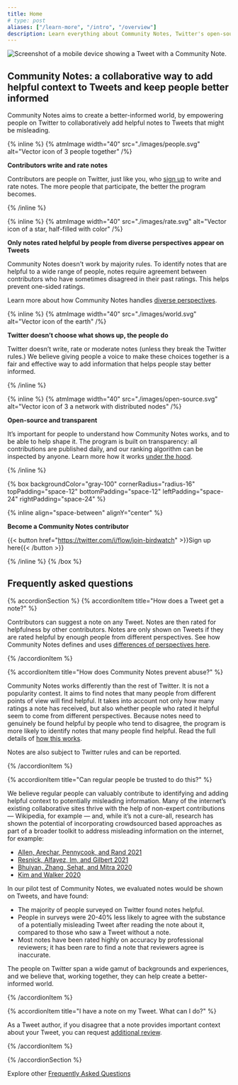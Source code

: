 ```yaml
---
title: Home
# type: post
aliases: ["/learn-more", "/intro", "/overview"]
description: Learn everything about Community Notes, Twitter's open-source program to create a better-informed world.
---
```


![Screenshot of a mobile device showing a Tweet with a Community Note.](./images/help-rate-this-note-expanded.png)

## Community Notes: a collaborative way to add helpful context to Tweets and keep people better informed

Community Notes aims to create a better-informed world, by empowering people on Twitter to collaboratively add helpful notes to Tweets that might be misleading.

{% inline %}
{% atmImage width="40" src="./images/people.svg" alt="Vector icon of 3 people together" /%}

**Contributors write and rate notes**

Contributors are people on Twitter, just like you, who [sign up](./join) to write and rate notes. The more people that participate, the better the program becomes.

{% /inline %}

{% inline %}
{% atmImage width="40" src="./images/rate.svg" alt="Vector icon of a star, half-filled with color" /%}

**Only notes rated helpful by people from diverse perspectives appear on Tweets**

Community Notes doesn't work by majority rules. To identify notes that are helpful to a wide range of people, notes require agreement between contributors who have sometimes disagreed in their past ratings. This helps prevent one-sided ratings.

Learn more about how Community Notes handles [diverse perspectives](./diversity/).




{% inline %}
{% atmImage width="40" src="./images/world.svg" alt="Vector icon of the earth" /%}

**Twitter doesn’t choose what shows up, the people do**

Twitter doesn’t write, rate or moderate notes (unless they break the Twitter rules.) We believe giving people a voice to make these choices together is a fair and effective way to add information that helps people stay better informed.

{% /inline %}

{% inline %}
{% atmImage width="40" src="./images/open-source.svg" alt="Vector icon of 3 a network with distributed nodes" /%}

**Open-source and transparent**

It’s important for people to understand how Community Notes works, and to be able to help shape it. The program is built on transparency: all contributions are published daily, and our ranking algorithm can be inspected by anyone. Learn more how it works [under the hood](./download-data.md).

{% /inline %}

{% box backgroundColor="gray-100" cornerRadius="radius-16" topPadding="space-12" bottomPadding="space-12" leftPadding="space-24" rightPadding="space-24" %}

{% inline align="space-between" alignY="center" %}

**Become a Community Notes contributor**

{{< button href="https://twitter.com/i/flow/join-birdwatch" >}}Sign up here{{< /button >}}

{% /inline %}
{% /box %}

## Frequently asked questions

{% accordionSection %}
{% accordionItem title="How does a Tweet get a note?"  %}

Contributors can suggest a note on any Tweet. Notes are then rated for helpfulness by other contributors. Notes are only shown on Tweets if they are rated helpful by enough people from different perspectives. See how Community Notes defines and uses [differences of perspectives here](diversity-of-perspectives/).

{% /accordionItem %}

{% accordionItem title="How does Community Notes prevent abuse?"  %}

Community Notes works differently than the rest of Twitter. It is not a popularity contest. It aims to find notes that many people from different points of view will find helpful. It takes into account not only how many ratings a note has received, but also whether people who rated it helpful seem to come from different perspectives. Because notes need to genuinely be found helpful by people who tend to disagree, the program is more likely to identify notes that many people find helpful. Read the full details of [how this works](diversity-of-perspectives/).

Notes are also subject to Twitter rules and can be reported.

{% /accordionItem %}

{% accordionItem title="Can regular people be trusted to do this?"  %}

We believe regular people can valuably contribute to identifying and adding helpful context to potentially misleading information. Many of the internet’s existing collaborative sites thrive with the help of non-expert contributions — Wikipedia, for example — and, while it’s not a cure-all, research has shown the potential of incorporating crowdsourced based approaches as part of a broader toolkit to address misleading information on the internet, for example:

- [Allen, Arechar, Pennycook, and Rand 2021](https://www.science.org/doi/10.1126/sciadv.abf4393)
- [Resnick, Alfayez, Im, and Gilbert 2021](https://arxiv.org/abs/2108.07898)
- [Bhuiyan, Zhang, Sehat, and Mitra 2020](https://arxiv.org/pdf/2008.09533.pdf)
- [Kim and Walker 2020](https://misinforeview.hks.harvard.edu/article/leveraging-volunteer-fact-checking-to-identify-misinformation-about-covid-19-in-social-media/)

In our pilot test of Community Notes, we evaluated notes would be shown on Tweets, and have found:

- The majority of people surveyed on Twitter found notes helpful.
- People in surveys were 20-40% less likely to agree with the substance of a potentially misleading Tweet after reading the note about it, compared to those who saw a Tweet without a note.
- Most notes have been rated highly on accuracy by professional reviewers; it has been rare to find a note that reviewers agree is inaccurate.

The people on Twitter span a wide gamut of backgrounds and experiences, and we believe that, working together, they can help create a better-informed world.

{% /accordionItem %}

{% accordionItem title="I have a note on my Tweet. What can I do?"  %}

As a Tweet author, if you disagree that a note provides important context about your Tweet, you can request [additional review](./additional-review/).

{% /accordionItem %}

{% /accordionSection %}

Explore other [Frequently Asked Questions](./faq)
